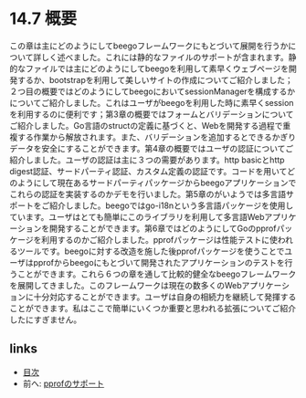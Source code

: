 # 14.7 概要
この章は主にどのようにしてbeegoフレームワークにもとづいて展開を行うかについて詳しく述べました。これには静的なファイルのサポートが含まれます。静的なファイルでは主にどのようにしてbeegoを利用して素早くウェブページを開発するか、bootstrapを利用して美しいサイトの作成についてご紹介しました；２つ目の概要ではどのようにしてbeegoにおいてsessionManagerを構成するかについてご紹介しました。これはユーザがbeegoを利用した時に素早くsessionを利用するのに便利です；第3章の概要ではフォームとバリデーションについてご紹介しました。Go言語のstructの定義に基づくと、Webを開発する過程で重複する作業から解放されます。また、バリデーションを追加するとできるかぎりデータを安全にすることができます。第4章の概要ではユーザの認証についてご紹介しました。ユーザの認証は主に３つの需要があります。http basicとhttp digest認証、サードパーティ認証、カスタム定義の認証です。コードを用いてどのようにして現在あるサードパーティパッケージからbeegoアプリケーションでこれらの認証を実装するのかデモを行いました。第5章のがいようでは多言語サポートをご紹介しました。beegoではgo-i18nという多言語パッケージを使用しています。ユーザはとても簡単にこのライブラリを利用して多言語Webアプリケーションを開発することができます。第6章ではどのようにしてGoのpprofパッケージを利用するのかご紹介しました。pprofパッケージは性能テストに使われるツールです。beegoに対する改造を施した後pprofパッケージを使うことでユーザはpprofからbeegoにもとづいて開発されたアプリケーションのテストを行うことができます。これら６つの章を通して比較的健全なbeegoフレームワークを展開してきました。このフレームワークは現在の数多くのWebアプリケーションに十分対応することができます。ユーザは自身の相続力を継続して発揮することができます。私はここで簡単にいくつか重要と思われる拡張についてご紹介したにすぎません。

## links
   * [目次](<preface.md>)
   * 前へ: [pprofのサポート](<14.6.md>)
